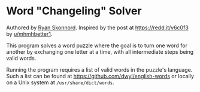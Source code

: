 # Word "Changeling" Solver

Authored by [Ryan Skonnord](https://github.com/RyanSkonnord).
Inspired by the post at https://redd.it/v6c0f3
by [u/mhmhbetter1](https://reddit.com/user/mhmhbetter1).

This program solves a word puzzle where the goal is to turn one word for another
by exchanging one letter at a time, with all intermediate steps being valid
words.

Running the program requires a list of valid words in the puzzle's language.
Such a list can be found at https://github.com/dwyl/english-words or locally on
a Unix system at `/usr/share/dict/words`.
